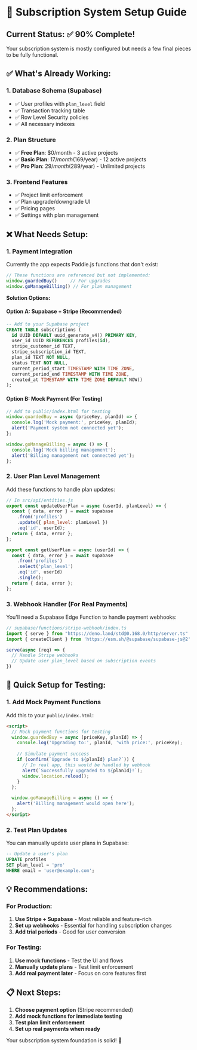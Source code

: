 # 🔧 Subscription System Setup Guide

## Current Status: ✅ 90% Complete!

Your subscription system is mostly configured but needs a few final pieces to be fully functional.

## ✅ What's Already Working:

### 1. **Database Schema (Supabase)**
- ✅ User profiles with `plan_level` field
- ✅ Transaction tracking table
- ✅ Row Level Security policies
- ✅ All necessary indexes

### 2. **Plan Structure**
- ✅ **Free Plan**: $0/month - 3 active projects
- ✅ **Basic Plan**: $17/month ($169/year) - 12 active projects
- ✅ **Pro Plan**: $29/month ($289/year) - Unlimited projects

### 3. **Frontend Features**
- ✅ Project limit enforcement
- ✅ Plan upgrade/downgrade UI
- ✅ Pricing pages
- ✅ Settings with plan management

## ❌ What Needs Setup:

### 1. **Payment Integration**
Currently the app expects Paddle.js functions that don't exist:
```javascript
// These functions are referenced but not implemented:
window.guardedBuy()     // For upgrades
window.goManageBilling() // For plan management
```

**Solution Options:**

#### Option A: Supabase + Stripe (Recommended)
```sql
-- Add to your Supabase project
CREATE TABLE subscriptions (
  id UUID DEFAULT uuid_generate_v4() PRIMARY KEY,
  user_id UUID REFERENCES profiles(id),
  stripe_customer_id TEXT,
  stripe_subscription_id TEXT,
  plan_id TEXT NOT NULL,
  status TEXT NOT NULL,
  current_period_start TIMESTAMP WITH TIME ZONE,
  current_period_end TIMESTAMP WITH TIME ZONE,
  created_at TIMESTAMP WITH TIME ZONE DEFAULT NOW()
);
```

#### Option B: Mock Payment (For Testing)
```javascript
// Add to public/index.html for testing
window.guardedBuy = async (priceKey, planId) => {
  console.log('Mock payment:', priceKey, planId);
  alert('Payment system not connected yet');
};

window.goManageBilling = async () => {
  console.log('Mock billing management');
  alert('Billing management not connected yet');
};
```

### 2. **User Plan Level Management**
Add these functions to handle plan updates:

```javascript
// In src/api/entities.js
export const updateUserPlan = async (userId, planLevel) => {
  const { data, error } = await supabase
    .from('profiles')
    .update({ plan_level: planLevel })
    .eq('id', userId);
  return { data, error };
};

export const getUserPlan = async (userId) => {
  const { data, error } = await supabase
    .from('profiles')
    .select('plan_level')
    .eq('id', userId)
    .single();
  return { data, error };
};
```

### 3. **Webhook Handler (For Real Payments)**
You'll need a Supabase Edge Function to handle payment webhooks:

```typescript
// supabase/functions/stripe-webhook/index.ts
import { serve } from "https://deno.land/std@0.168.0/http/server.ts"
import { createClient } from 'https://esm.sh/@supabase/supabase-js@2'

serve(async (req) => {
  // Handle Stripe webhooks
  // Update user plan_level based on subscription events
})
```

## 🚀 Quick Setup for Testing:

### 1. **Add Mock Payment Functions**
Add this to your `public/index.html`:

```html
<script>
  // Mock payment functions for testing
  window.guardedBuy = async (priceKey, planId) => {
    console.log('Upgrading to:', planId, 'with price:', priceKey);
    
    // Simulate payment success
    if (confirm(`Upgrade to ${planId} plan?`)) {
      // In real app, this would be handled by webhook
      alert(`Successfully upgraded to ${planId}!`);
      window.location.reload();
    }
  };

  window.goManageBilling = async () => {
    alert('Billing management would open here');
  };
</script>
```

### 2. **Test Plan Updates**
You can manually update user plans in Supabase:

```sql
-- Update a user's plan
UPDATE profiles 
SET plan_level = 'pro' 
WHERE email = 'user@example.com';
```

## 💡 Recommendations:

### For Production:
1. **Use Stripe + Supabase** - Most reliable and feature-rich
2. **Set up webhooks** - Essential for handling subscription changes
3. **Add trial periods** - Good for user conversion

### For Testing:
1. **Use mock functions** - Test the UI and flows
2. **Manually update plans** - Test limit enforcement
3. **Add real payment later** - Focus on core features first

## 📋 Next Steps:

1. **Choose payment option** (Stripe recommended)
2. **Add mock functions for immediate testing**
3. **Test plan limit enforcement**
4. **Set up real payments when ready**

Your subscription system foundation is solid! 🎉

